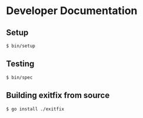 # Developer Documentation

## Setup

```
$ bin/setup
```

## Testing

```
$ bin/spec
```

## Building exitfix from source

```
$ go install ./exitfix
```
